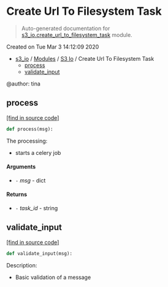 # Create Url To Filesystem Task

> Auto-generated documentation for [s3_io.create_url_to_filesystem_task](../../s3_io/create_url_to_filesystem_task.py) module.

Created on Tue Mar  3 14:12:09 2020

- [s3_io](../README.md#s3_io-index) / [Modules](../MODULES.md#s3_io-modules) / [S3 Io](index.md#s3-io) / Create Url To Filesystem Task
    - [process](#process)
    - [validate_input](#validate_input)

@author: tina

## process

[[find in source code]](../../s3_io/create_url_to_filesystem_task.py#L59)

```python
def process(msg):
```

The processing:

- starts a celery job

#### Arguments

- `-` *msg* - dict

#### Returns

- `-` *task_id* - string

## validate_input

[[find in source code]](../../s3_io/create_url_to_filesystem_task.py#L40)

```python
def validate_input(msg):
```

Description:

- Basic validation of a message
